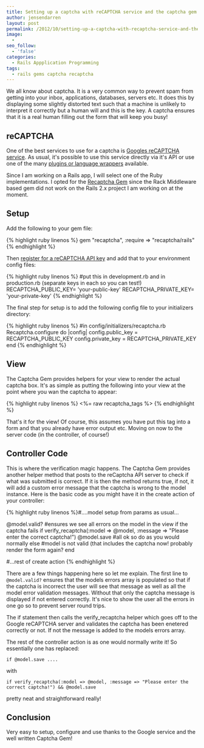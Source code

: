 ```yaml
---
title: Setting up a captcha with reCAPTCHA service and the captcha gem
author: jensendarren
layout: post
permalink: /2012/10/setting-up-a-captcha-with-recaptcha-service-and-the-captcha-gem/
image:
  -
seo_follow:
  - 'false'
categories:
  - Rails Appplication Programming
tags:
  - rails gems captcha recaptcha
---
```

We all know about captcha. It is a very common way to prevent spam from getting into your inbox, applications, databases, servers etc. It does this by displaying some slightly distorted text such that a machine is unlikely to interpret it correctly but a human will and this is the key. A captcha ensures that it is a real human filling out the form that will keep you busy!

## reCAPTCHA

One of the best services to use for a captcha is [Googles reCAPTCHA service][1]. As usual, it's possible to use this service directly via it's API or use one of the many [plugins or language wrappers][2] available.

Since I am working on a Rails app, I will select one of the Ruby implementations. I opted for the [Recaptcha Gem][3] since the Rack Middleware based gem did not work on the Rails 2.x project I am working on at the moment.

## Setup

Add the following to your gem file:

{% highlight ruby linenos %}
gem "recaptcha", :require => "recaptcha/rails"
{% endhighlight %}

Then [register for a reCAPTCHA API key][4] and add that to your environment config files:

{% highlight ruby linenos %}
#put this in development.rb and in production.rb (separate keys in each so you can test!)
RECAPTCHA_PUBLIC_KEY= 'your-public-key'
RECAPTCHA_PRIVATE_KEY= 'your-private-key'
{% endhighlight %}

The final step for setup is to add the following config file to your initializers directory:

{% highlight ruby linenos %}
#in config/initializers/recaptcha.rb
Recaptcha.configure do |config|
  config.public_key  = RECAPTCHA_PUBLIC_KEY
  config.private_key = RECAPTCHA_PRIVATE_KEY
end
{% endhighlight %}

## View

The Captcha Gem provides helpers for your view to render the actual captcha box. It's as simple as putting the following into your view at the point where you wan the captcha to appear:

{% highlight ruby linenos %}
<%= raw recaptcha_tags %>
{% endhighlight %}

That's it for the view! Of course, this assumes you have put this tag into a form and that you already have error output etc. Moving on now to the server code (in the controller, of course!)

## Controller Code

This is where the verification magic happens. The Captcha Gem provides another helper method that posts to the reCaptcha API server to check if what was submitted is correct. If it is then the method returns true, if not, it will add a custom error message that the captcha is wrong to the model instance. Here is the basic code as you might have it in the create action of your controller:

{% highlight ruby linenos %}#....model setup from params as usual...

@model.valid? #ensures we see all errors on the model in the view if the captcha fails
  if verify_recaptcha(:model => @model, :message => "Please enter the correct captcha!")
    @model.save
    #all ok so do as you would normally
  else
    #model is not valid (that includes the captcha now! probably render the form again?
  end

#...rest of create action
{% endhighlight %}

There are a few things happening here so let me explain. The first line to `@model.valid?` ensures that the models errors array is populated so that if the captcha is incorrect the user will see that message as well as all the model error validation messages. Without that only the captcha message is displayed if not entered correctly. It's nice to show the user all the errors in one go so to prevent server round trips.

The if statement then calls the verify_recaptcha helper which goes off to the Google reCAPTCHA server and validates the captcha has been enetered correctly or not. If not the message is added to the models errors array.

The rest of the controller action is as one would normally write it! So essentially one has replaced:

`if @model.save ....`

with

`if verify_recaptcha(:model => @model, :message => "Please enter the correct captcha!") && @model.save `

pretty neat and straightforward really!

## Conclusion

Very easy to setup, configure and use thanks to the Google service and the well written Captcha Gem!

 [1]: http://www.google.com/recaptcha
 [2]: https://developers.google.com/recaptcha/docs/otherplatforms
 [3]: https://github.com/ambethia/recaptcha/
 [4]: https://www.google.com/recaptcha/admin/create
